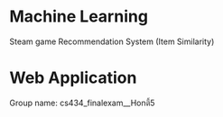 # Machine Learning 
Steam game Recommendation System (Item Similarity)

# Web Application

Group name: cs434_finalexam__Honตี้5
